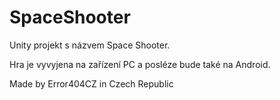 # SpaceShooter
Unity projekt s názvem Space Shooter.

Hra je vyvyjena na zařízení PC a posléze bude také na Android.

Made by Error404CZ in Czech Republic
